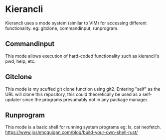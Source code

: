 # Kierancli

Kierancli uses a mode system (similar to VIM) for accessing different functionality. eg: gitclone, commandinput, runprogram.

## Commandinput
This mode allows execution of hard-coded functionality such as kierancli's pwd, help, etc.

## Gitclone
This mode is my scuffed git clone function using git2.
Entering "self" as the URL will clone this repository, 
this could theoretically be used as a self-updater since the programs presumably not in any package manager. 

## Runprogram
This mode is a basic shell for running system programs eg: ls, cat neofetch. 
https://www.joshmcguigan.com/blog/build-your-own-shell-rust/
